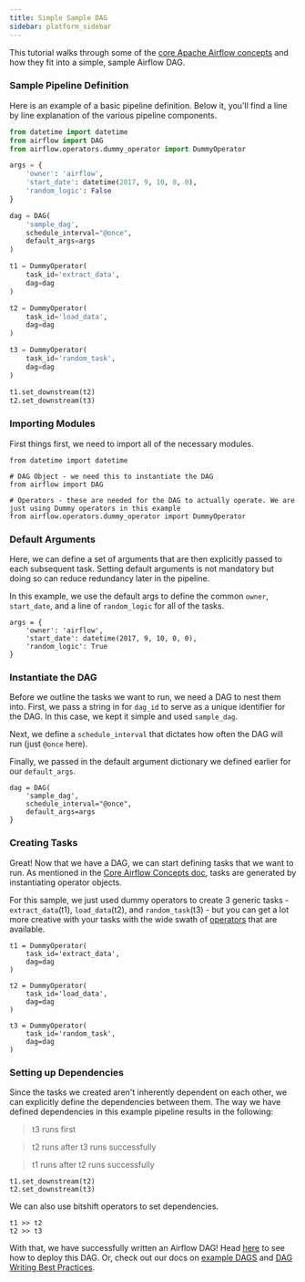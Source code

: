```yaml
---
title: Simple Sample DAG
sidebar: platform_sidebar
---
```


This tutorial walks through some of the [core Apache Airflow concepts](/v2/apache_airflow/tutorial/core-airflow-concepts) and how they fit into a simple, sample Airflow DAG.

### Sample Pipeline Definition
Here is an example of a basic pipeline definition. Below it, you'll find a line by line explanation of the various pipeline components.

~~~ python
from datetime import datetime
from airflow import DAG
from airflow.operators.dummy_operator import DummyOperator

args = {
    'owner': 'airflow',
    'start_date': datetime(2017, 9, 10, 0, 0),
    'random_logic': False
}

dag = DAG(
    'sample_dag',
    schedule_interval="@once",
    default_args=args
)

t1 = DummyOperator(
    task_id='extract_data',
    dag=dag
)

t2 = DummyOperator(
    task_id='load_data',
    dag=dag
)

t3 = DummyOperator(
    task_id='random_task',
    dag=dag
)

t1.set_downstream(t2)
t2.set_downstream(t3)
~~~

### Importing Modules
First things first, we need to import all of the necessary modules.

~~~
from datetime import datetime

# DAG Object - we need this to instantiate the DAG
from airflow import DAG

# Operators - these are needed for the DAG to actually operate. We are just using Dummy operators in this example
from airflow.operators.dummy_operator import DummyOperator
~~~

### Default Arguments
Here, we can define a set of arguments that are then explicitly passed to each subsequent task. Setting default arguments is not mandatory but doing so can reduce redundancy later in the pipeline.

In this example, we use the default args to define the common `owner`, `start_date`, and a line of `random_logic` for all of the tasks.

~~~
args = {
    'owner': 'airflow',
    'start_date': datetime(2017, 9, 10, 0, 0),
    'random_logic': True
}
~~~

### Instantiate the DAG
Before we outline the tasks we want to run, we need a DAG to nest them into. First, we pass a string in for `dag_id` to serve as a unique identifier for the DAG. In this case, we kept it simple and used `sample_dag`.

Next, we define a `schedule_interval` that dictates how often the DAG will run (just `@once` here).

Finally, we passed in the default argument dictionary we defined earlier for our `default_args`.

~~~
dag = DAG(
    'sample_dag',
    schedule_interval="@once",
    default_args=args
}
~~~

### Creating Tasks
Great! Now that we have a DAG, we can start defining tasks that we want to run. As mentioned in the [Core Airflow Concepts doc](/v2/apache_airflow/tutorial/core-airflow-concepts), tasks are generated by instantiating operator objects.

For this sample, we just used dummy operators to create 3 generic tasks - `extract_data`(t1), `load_data`(t2), and `random_task`(t3) - but you can get a lot more creative with your tasks with the wide swath of [operators](/v2/apache_airflow/operators/overview.html) that are available.

~~~
t1 = DummyOperator(
    task_id='extract_data',
    dag=dag
)

t2 = DummyOperator(
    task_id='load_data',
    dag=dag
)

t3 = DummyOperator(
    task_id='random_task',
    dag=dag
)
~~~

### Setting up Dependencies
Since the tasks we created aren't inherently dependent on each other, we can explicitly define the dependencies between them. The way we have defined dependencies in this example pipeline results in the following:

>t3 runs first

>t2 runs after t3 runs successfully

>t1 runs after t2 runs successfully

~~~
t1.set_downstream(t2)
t2.set_downstream(t3)
~~~

We can also use bitshift operators to set dependencies.

~~~
t1 >> t2
t2 >> t3
~~~

With that, we have successfully written an Airflow DAG! Head [here](/v2/apache_airflow/tutorial/dag-deployment) to see how to deploy this DAG. Or, check out our docs on [example DAGS](https://github.com/astronomerio/example-dags) and [DAG Writing Best Practices](/v2/apache_airflow/tutorial/best-practices).
